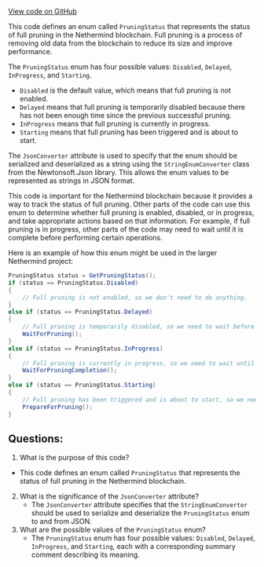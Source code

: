 [View code on GitHub](https://github.com/NethermindEth/nethermind/src/Nethermind/Nethermind.Blockchain/FullPruning/PruningStatus.cs)

This code defines an enum called `PruningStatus` that represents the status of full pruning in the Nethermind blockchain. Full pruning is a process of removing old data from the blockchain to reduce its size and improve performance. 

The `PruningStatus` enum has four possible values: `Disabled`, `Delayed`, `InProgress`, and `Starting`. 

- `Disabled` is the default value, which means that full pruning is not enabled. 
- `Delayed` means that full pruning is temporarily disabled because there has not been enough time since the previous successful pruning. 
- `InProgress` means that full pruning is currently in progress. 
- `Starting` means that full pruning has been triggered and is about to start. 

The `JsonConverter` attribute is used to specify that the enum should be serialized and deserialized as a string using the `StringEnumConverter` class from the Newtonsoft.Json library. This allows the enum values to be represented as strings in JSON format. 

This code is important for the Nethermind blockchain because it provides a way to track the status of full pruning. Other parts of the code can use this enum to determine whether full pruning is enabled, disabled, or in progress, and take appropriate actions based on that information. For example, if full pruning is in progress, other parts of the code may need to wait until it is complete before performing certain operations. 

Here is an example of how this enum might be used in the larger Nethermind project:

```csharp
PruningStatus status = GetPruningStatus();
if (status == PruningStatus.Disabled)
{
    // Full pruning is not enabled, so we don't need to do anything.
}
else if (status == PruningStatus.Delayed)
{
    // Full pruning is temporarily disabled, so we need to wait before trying again.
    WaitForPruning();
}
else if (status == PruningStatus.InProgress)
{
    // Full pruning is currently in progress, so we need to wait until it is complete.
    WaitForPruningCompletion();
}
else if (status == PruningStatus.Starting)
{
    // Full pruning has been triggered and is about to start, so we need to prepare for it.
    PrepareForPruning();
}
```
## Questions: 
 1. What is the purpose of this code?
   - This code defines an enum called `PruningStatus` that represents the status of full pruning in the Nethermind blockchain.
2. What is the significance of the `JsonConverter` attribute?
   - The `JsonConverter` attribute specifies that the `StringEnumConverter` should be used to serialize and deserialize the `PruningStatus` enum to and from JSON.
3. What are the possible values of the `PruningStatus` enum?
   - The `PruningStatus` enum has four possible values: `Disabled`, `Delayed`, `InProgress`, and `Starting`, each with a corresponding summary comment describing its meaning.